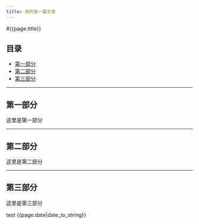 ```yaml
---
title: 我的第一篇文章
---
```




#{{page.title}}

## 目录

+ [第一部分](#partI)
+ [第二部分](#partII)
+ [第三部分](#partIII)

------------------------

## 第一部分

这里是第一部分




























------------------------

## 第二部分

这里是第二部分
































------------------------

## 第三部分

这里是第三部分

























test
{{page.date|date_to_string}}













